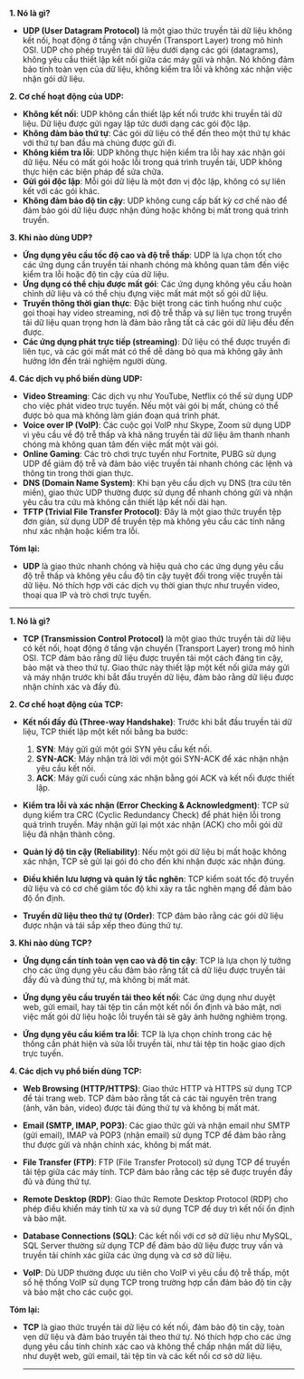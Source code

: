 **1. Nó là gì?**  
- **UDP (User Datagram Protocol)** là một giao thức truyền tải dữ liệu không kết nối, hoạt động ở tầng vận chuyển (Transport Layer) trong mô hình OSI. UDP cho phép truyền tải dữ liệu dưới dạng các gói (datagrams), không yêu cầu thiết lập kết nối giữa các máy gửi và nhận. Nó không đảm bảo tính toàn vẹn của dữ liệu, không kiểm tra lỗi và không xác nhận việc nhận gói dữ liệu.

**2. Cơ chế hoạt động của UDP:**  
- **Không kết nối**: UDP không cần thiết lập kết nối trước khi truyền tải dữ liệu. Dữ liệu được gửi ngay lập tức dưới dạng các gói độc lập.
- **Không đảm bảo thứ tự**: Các gói dữ liệu có thể đến theo một thứ tự khác với thứ tự ban đầu mà chúng được gửi đi.
- **Không kiểm tra lỗi**: UDP không thực hiện kiểm tra lỗi hay xác nhận gói dữ liệu. Nếu có mất gói hoặc lỗi trong quá trình truyền tải, UDP không thực hiện các biện pháp để sửa chữa.
- **Gửi gói độc lập**: Mỗi gói dữ liệu là một đơn vị độc lập, không có sự liên kết với các gói khác.
- **Không đảm bảo độ tin cậy**: UDP không cung cấp bất kỳ cơ chế nào để đảm bảo gói dữ liệu được nhận đúng hoặc không bị mất trong quá trình truyền.

**3. Khi nào dùng UDP?**  
- **Ứng dụng yêu cầu tốc độ cao và độ trễ thấp**: UDP là lựa chọn tốt cho các ứng dụng cần truyền tải nhanh chóng mà không quan tâm đến việc kiểm tra lỗi hoặc độ tin cậy của dữ liệu.
- **Ứng dụng có thể chịu được mất gói**: Các ứng dụng không yêu cầu hoàn chỉnh dữ liệu và có thể chịu đựng việc mất mát một số gói dữ liệu.
- **Truyền thông thời gian thực**: Đặc biệt trong các tình huống như cuộc gọi thoại hay video streaming, nơi độ trễ thấp và sự liên tục trong truyền tải dữ liệu quan trọng hơn là đảm bảo rằng tất cả các gói dữ liệu đều đến được.
- **Các ứng dụng phát trực tiếp (streaming)**: Dữ liệu có thể được truyền đi liên tục, và các gói mất mát có thể dễ dàng bỏ qua mà không gây ảnh hưởng lớn đến trải nghiệm người dùng.

**4. Các dịch vụ phổ biến dùng UDP:**
- **Video Streaming**: Các dịch vụ như YouTube, Netflix có thể sử dụng UDP cho việc phát video trực tuyến. Nếu một vài gói bị mất, chúng có thể được bỏ qua mà không làm gián đoạn quá trình phát.
- **Voice over IP (VoIP)**: Các cuộc gọi VoIP như Skype, Zoom sử dụng UDP vì yêu cầu về độ trễ thấp và khả năng truyền tải dữ liệu âm thanh nhanh chóng mà không quan tâm đến việc mất một vài gói.
- **Online Gaming**: Các trò chơi trực tuyến như Fortnite, PUBG sử dụng UDP để giảm độ trễ và đảm bảo việc truyền tải nhanh chóng các lệnh và thông tin trong thời gian thực.
- **DNS (Domain Name System)**: Khi bạn yêu cầu dịch vụ DNS (tra cứu tên miền), giao thức UDP thường được sử dụng để nhanh chóng gửi và nhận yêu cầu tra cứu mà không cần thiết lập kết nối dài hạn.
- **TFTP (Trivial File Transfer Protocol)**: Đây là một giao thức truyền tệp đơn giản, sử dụng UDP để truyền tệp mà không yêu cầu các tính năng như xác nhận hoặc kiểm tra lỗi.

**Tóm lại:**
- **UDP** là giao thức nhanh chóng và hiệu quả cho các ứng dụng yêu cầu độ trễ thấp và không yêu cầu độ tin cậy tuyệt đối trong việc truyền tải dữ liệu. Nó thích hợp với các dịch vụ thời gian thực như truyền video, thoại qua IP và trò chơi trực tuyến.


--------



**1. Nó là gì?**  
- **TCP (Transmission Control Protocol)** là một giao thức truyền tải dữ liệu có kết nối, hoạt động ở tầng vận chuyển (Transport Layer) trong mô hình OSI. TCP đảm bảo rằng dữ liệu được truyền tải một cách đáng tin cậy, bảo mật và theo thứ tự. Giao thức này thiết lập một kết nối giữa máy gửi và máy nhận trước khi bắt đầu truyền dữ liệu, đảm bảo rằng dữ liệu được nhận chính xác và đầy đủ.

**2. Cơ chế hoạt động của TCP:**
- **Kết nối đầy đủ (Three-way Handshake)**: Trước khi bắt đầu truyền tải dữ liệu, TCP thiết lập một kết nối bằng ba bước:  
  1. **SYN**: Máy gửi gửi một gói SYN yêu cầu kết nối.  
  2. **SYN-ACK**: Máy nhận trả lời với một gói SYN-ACK để xác nhận nhận yêu cầu kết nối.  
  3. **ACK**: Máy gửi cuối cùng xác nhận bằng gói ACK và kết nối được thiết lập.
  
- **Kiểm tra lỗi và xác nhận (Error Checking & Acknowledgment)**: TCP sử dụng kiểm tra CRC (Cyclic Redundancy Check) để phát hiện lỗi trong quá trình truyền. Máy nhận gửi lại một xác nhận (ACK) cho mỗi gói dữ liệu đã nhận thành công.
  
- **Quản lý độ tin cậy (Reliability)**: Nếu một gói dữ liệu bị mất hoặc không xác nhận, TCP sẽ gửi lại gói đó cho đến khi nhận được xác nhận đúng.
  
- **Điều khiển lưu lượng và quản lý tắc nghẽn**: TCP kiểm soát tốc độ truyền dữ liệu và có cơ chế giảm tốc độ khi xảy ra tắc nghẽn mạng để đảm bảo độ ổn định.
  
- **Truyền dữ liệu theo thứ tự (Order)**: TCP đảm bảo rằng các gói dữ liệu được nhận và tái sắp xếp theo đúng thứ tự.

**3. Khi nào dùng TCP?**
- **Ứng dụng cần tính toàn vẹn cao và độ tin cậy**: TCP là lựa chọn lý tưởng cho các ứng dụng yêu cầu đảm bảo rằng tất cả dữ liệu được truyền tải đầy đủ và đúng thứ tự, mà không bị mất mát.
  
- **Ứng dụng yêu cầu truyền tải theo kết nối**: Các ứng dụng như duyệt web, gửi email, hay tải tệp tin cần một kết nối ổn định và bảo mật, nơi việc mất gói dữ liệu hoặc lỗi truyền tải sẽ gây ảnh hưởng nghiêm trọng.
  
- **Ứng dụng yêu cầu kiểm tra lỗi**: TCP là lựa chọn chính trong các hệ thống cần phát hiện và sửa lỗi truyền tải, như tải tệp tin hoặc giao dịch trực tuyến.

**4. Các dịch vụ phổ biến dùng TCP:**
- **Web Browsing (HTTP/HTTPS)**: Giao thức HTTP và HTTPS sử dụng TCP để tải trang web. TCP đảm bảo rằng tất cả các tài nguyên trên trang (ảnh, văn bản, video) được tải đúng thứ tự và không bị mất mát.
  
- **Email (SMTP, IMAP, POP3)**: Các giao thức gửi và nhận email như SMTP (gửi email), IMAP và POP3 (nhận email) sử dụng TCP để đảm bảo rằng thư được gửi và nhận chính xác, không bị mất mát.
  
- **File Transfer (FTP)**: FTP (File Transfer Protocol) sử dụng TCP để truyền tải tệp giữa các máy tính. TCP đảm bảo rằng các tệp sẽ được truyền đầy đủ và đúng thứ tự.
  
- **Remote Desktop (RDP)**: Giao thức Remote Desktop Protocol (RDP) cho phép điều khiển máy tính từ xa và sử dụng TCP để duy trì kết nối ổn định và bảo mật.
  
- **Database Connections (SQL)**: Các kết nối với cơ sở dữ liệu như MySQL, SQL Server thường sử dụng TCP để đảm bảo dữ liệu được truy vấn và truyền tải chính xác giữa các ứng dụng và cơ sở dữ liệu.
  
- **VoIP**: Dù UDP thường được ưu tiên cho VoIP vì yêu cầu độ trễ thấp, một số hệ thống VoIP sử dụng TCP trong trường hợp cần đảm bảo độ tin cậy và bảo mật cho các cuộc gọi.

**Tóm lại:**
- **TCP** là giao thức truyền tải dữ liệu có kết nối, đảm bảo độ tin cậy, toàn vẹn dữ liệu và đảm bảo truyền tải theo thứ tự. Nó thích hợp cho các ứng dụng yêu cầu tính chính xác cao và không thể chấp nhận mất dữ liệu, như duyệt web, gửi email, tải tệp tin và các kết nối cơ sở dữ liệu.

  ------------


  

